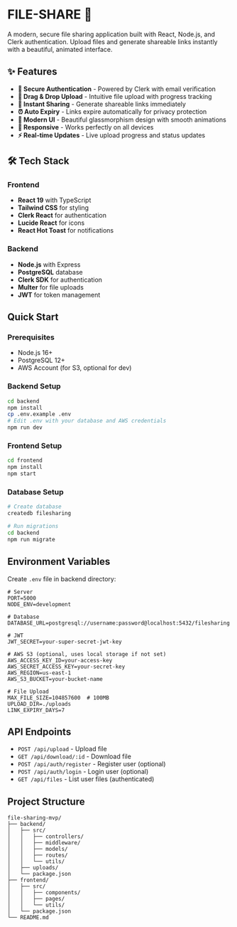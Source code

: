 # FILE-SHARE 🚀

A modern, secure file sharing application built with React, Node.js, and Clerk authentication. Upload files and generate shareable links instantly with a beautiful, animated interface.

## ✨ Features

- **🔐 Secure Authentication** - Powered by Clerk with email verification
- **📁 Drag & Drop Upload** - Intuitive file upload with progress tracking
- **🔗 Instant Sharing** - Generate shareable links immediately
- **⏰ Auto Expiry** - Links expire automatically for privacy protection
- **🎨 Modern UI** - Beautiful glassmorphism design with smooth animations
- **📱 Responsive** - Works perfectly on all devices
- **⚡ Real-time Updates** - Live upload progress and status updates

## 🛠️ Tech Stack

### Frontend
- **React 19** with TypeScript
- **Tailwind CSS** for styling
- **Clerk React** for authentication
- **Lucide React** for icons
- **React Hot Toast** for notifications

### Backend
- **Node.js** with Express
- **PostgreSQL** database
- **Clerk SDK** for authentication
- **Multer** for file uploads
- **JWT** for token management

## Quick Start

### Prerequisites

- Node.js 16+ 
- PostgreSQL 12+
- AWS Account (for S3, optional for dev)

### Backend Setup

```bash
cd backend
npm install
cp .env.example .env
# Edit .env with your database and AWS credentials
npm run dev
```

### Frontend Setup

```bash
cd frontend
npm install
npm start
```

### Database Setup

```bash
# Create database
createdb filesharing

# Run migrations
cd backend
npm run migrate
```

## Environment Variables

Create `.env` file in backend directory:

```env
# Server
PORT=5000
NODE_ENV=development

# Database
DATABASE_URL=postgresql://username:password@localhost:5432/filesharing

# JWT
JWT_SECRET=your-super-secret-jwt-key

# AWS S3 (optional, uses local storage if not set)
AWS_ACCESS_KEY_ID=your-access-key
AWS_SECRET_ACCESS_KEY=your-secret-key
AWS_REGION=us-east-1
AWS_S3_BUCKET=your-bucket-name

# File Upload
MAX_FILE_SIZE=104857600  # 100MB
UPLOAD_DIR=./uploads
LINK_EXPIRY_DAYS=7
```

## API Endpoints

- `POST /api/upload` - Upload file
- `GET /api/download/:id` - Download file
- `POST /api/auth/register` - Register user (optional)
- `POST /api/auth/login` - Login user (optional)
- `GET /api/files` - List user files (authenticated)

## Project Structure

```
file-sharing-mvp/
├── backend/
│   ├── src/
│   │   ├── controllers/
│   │   ├── middleware/
│   │   ├── models/
│   │   ├── routes/
│   │   └── utils/
│   ├── uploads/
│   └── package.json
├── frontend/
│   ├── src/
│   │   ├── components/
│   │   ├── pages/
│   │   └── utils/
│   └── package.json
└── README.md
```